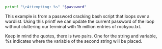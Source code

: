 ```bash
printf "\rAttempting: %s" "$password"
```
This example is from a password cracking bash script that loops over a wordlist.
Using this printf we can update the current password of the loop without cluttering our terminal with 15 million entries of rockyou.txt.

Keep in mind the quotes, there is two pairs.
One for the string and variable, %s indicates where the variable of the second string will be placed.